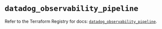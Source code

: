 # `datadog_observability_pipeline`

Refer to the Terraform Registry for docs: [`datadog_observability_pipeline`](https://registry.terraform.io/providers/datadog/datadog/3.69.0/docs/resources/observability_pipeline).
